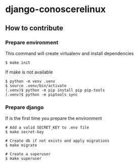 # django-conoscerelinux


## How to contribute
### Prepare environment
This command will create virtualenv and install dependencies 
```shell
$ make init
```

If make is not available
```shell
$ python -m venv .venv
$ source .venv/bin/activate
(.venv)$ python -m pip install pip pip-tools
(.venv)$ python -m piptools sync
```

### Prepare django
If is the first time you prepare the environment
```shell
# Add a valid SECRET_KEY to .env file
$ make secret-key
 
# Create db if not exists and apply migrations
$ make migrate

# Create a superuser
$ make superuser
```